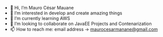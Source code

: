- 👋 Hi, I’m Mauro César Mauane
- 👀 I’m interested in develop and create amazing things
- 🌱 I’m currently learning AWS
- 💞️ I’m looking to collaborate on JavaEE Projects and Contenarization
- 📫 How to reach me: email address -> maurocesarmanane@gmail.com

<!---
mauromauane/mauromauane is a ✨ special ✨ repository because its `README.md` (this file) appears on your GitHub profile.
You can click the Preview link to take a look at your changes.
--->
